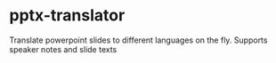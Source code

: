 # pptx-translator
Translate powerpoint slides to different languages on the fly. Supports speaker notes and slide texts
